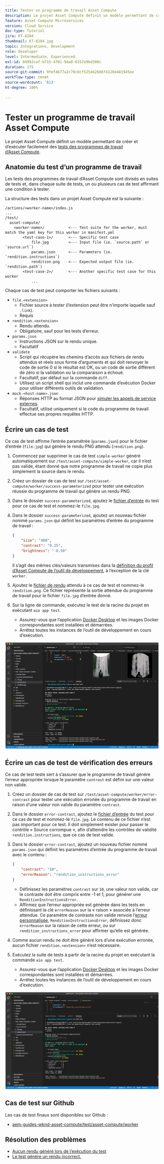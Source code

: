 ```yaml
---
title: Tester un programme de travail Asset Compute
description: Le projet Asset Compute définit un modèle permettant de créer et d’exécuter facilement des tests des programmes de travail d’Asset Compute.
feature: Asset Compute Microservices
version: Cloud Service
doc-type: Tutorial
jira: KT-6284
thumbnail: KT-6284.jpg
topic: Integrations, Development
role: Developer
level: Intermediate, Experienced
exl-id: 04992caf-b715-4701-94a8-6257e9bd300c
duration: 175
source-git-commit: 9fef4b77a2c70c8cf525d42686f4120e481945ee
workflow-type: tm+mt
source-wordcount: '613'
ht-degree: 100%

---
```


# Tester un programme de travail Asset Compute

Le projet Asset Compute définit un modèle permettant de créer et d’exécuter facilement des [tests des programmes de travail d’Asset Compute](https://experienceleague.adobe.com/docs/asset-compute/using/extend/test-custom-application.html?lang=fr).

## Anatomie du test d’un programme de travail

Les tests des programmes de travail d’Asset Compute sont divisés en suites de tests et, dans chaque suite de tests, un ou plusieurs cas de test affirmant une condition à tester.

La structure des tests dans un projet Asset Compute est la suivante :

```
/actions/<worker-name>/index.js
...
/test/
  asset-compute/
    <worker-name>/           <--- Test suite for the worker, must match the yaml key for this worker in manifest.yml
        <test-case-1>/       <--- Specific test case 
            file.jpg         <--- Input file (ie. `source.path` or `source.url`)
            params.json      <--- Parameters (ie. `rendition.instructions`)
            rendition.png    <--- Expected output file (ie. `rendition.path`)
        <test-case-2>/       <--- Another specific test case for this worker
            ...
```

Chaque cas de test peut comporter les fichiers suivants :

+ `file.<extension>`
   + Fichier source à tester (l’extension peut être n’importe laquelle sauf `.link`).
   + Requis
+ `rendition.<extension>`
   + Rendu attendu.
   + Obligatoire, sauf pour les tests d’erreur.
+ `params.json`
   + Instructions JSON sur le rendu unique.
   + Facultatif
+ `validate`
   + Script qui récupère les chemins d’accès aux fichiers de rendu attendus et réels sous forme d’arguments et qui doit renvoyer le code de sortie 0 si le résultat est OK, ou un code de sortie différent de zéro si la validation ou la comparaison a échoué.
   + Facultatif, par défaut sur la commande `diff`.
   + Utilisez un script shell qui inclut une commande d’exécution Docker pour utiliser différents outils de validation.
+ `mock-<host-name>.json`
   + Réponses HTTP au format JSON pour [simuler les appels de service externes](https://www.mock-server.com/mock_server/creating_expectations.html).
   + Facultatif, utilisé uniquement si le code du programme de travail effectue ses propres requêtes HTTP.

## Écrire un cas de test

Ce cas de test affirme l’entrée paramétrée (`params.json`) pour le fichier d’entrée (`file.jpg`) qui génère le rendu PNG attendu (`rendition.png`).

1. Commencez par supprimer le cas de test `simple-worker` généré automatiquement sur `/test/asset-compute/simple-worker`, car il n’est pas valide, étant donné que notre programme de travail ne copie plus simplement la source dans le rendu.
1. Créez un dossier de cas de test sur `/test/asset-compute/worker/success-parameterized` pour tester une exécution réussie du programme de travail qui génère un rendu PNG.
1. Dans le dossier `success-parameterized`, ajoutez le [fichier d’entrée](./assets/test/success-parameterized/file.jpg) du test pour ce cas de test et nommez-le `file.jpg`.
1. Dans le dossier `success-parameterized`, ajoutez un nouveau fichier nommé `params.json` qui définit les paramètres d’entrée du programme de travail :

   ```json
   { 
       "size": "400",
       "contrast": "0.25",
       "brightness": "-0.50"
   }
   ```

   Il s’agit des mêmes clés/valeurs transmises dans la [définition du profil d’Asset Compute de l’outil de développement](../develop/development-tool.md), à l’exception de la clé `worker`.

1. Ajoutez le [fichier de rendu](./assets/test/success-parameterized/rendition.png) attendu à ce cas de test et nommez-le `rendition.png`. Ce fichier représente la sortie attendue du programme de travail pour le fichier `file.jpg` d’entrée donné.
1. Sur la ligne de commande, exécutez le test de la racine du projet en exécutant `aio app test`.
   + Assurez-vous que l’application [Docker Desktop](../set-up/development-environment.md#docker) et les images Docker correspondantes sont installées et démarrées.
   + Arrêtez toutes les instances de l’outil de développement en cours d’exécution.

![Test - Réussite.](./assets/test/success-parameterized/result.png)

## Écrire un cas de test de vérification des erreurs

Ce cas de test teste sert à s’assurer que le programme de travail génère l’erreur appropriée lorsque le paramètre `contrast` est défini sur une valeur non valide.

1. Créez un dossier de cas de test sur `/test/asset-compute/worker/error-contrast` pour tester une exécution erronée du programme de travail en raison d’une valeur non valide du paramètre `contrast`.
1. Dans le dossier `error-contrast`, ajoutez le [fichier d’entrée](./assets/test/error-contrast/file.jpg) du test pour ce cas de test et nommez-le `file.jpg`. Le contenu de ce fichier n’est pas important pour ce test. Il doit simplement exister pour passer le contrôle « Source corrompue », afin d’atteindre les contrôles de validité `rendition.instructions`, que ce cas de test valide.
1. Dans le dossier `error-contrast`, ajoutez un nouveau fichier nommé `params.json` qui définit les paramètres d’entrée du programme de travail avec le contenu :

   ```json
   {
       "contrast": "10",
       "errorReason": "rendition_instructions_error"
   }
   ```

   + Définissez les paramètres `contrast` sur `10`, une valeur non valide, car le contraste doit être compris entre -1 et 1, pour générer une `RenditionInstructionsError`.
   + Affirmez que l’erreur appropriée est générée dans les tests en définissant la clé `errorReason` sur la « raison » associée à l’erreur attendue. Ce paramètre de contraste non valide renvoie l’[erreur personnalisée](../develop/worker.md#errors), `RenditionInstructionsError`, définissez donc `errorReason` sur la raison de cette erreur, ou sur `rendition_instructions_error` pour affirmer qu’elle est générée.

1. Comme aucun rendu ne doit être généré lors d’une exécution erronée, aucun fichier `rendition.<extension>` n’est nécessaire.
1. Exécutez la suite de tests à partir de la racine du projet en exécutant la commande `aio app test`.
   + Assurez-vous que l’application [Docker Desktop](../set-up/development-environment.md#docker) et les images Docker correspondantes sont installées et démarrées.
   + Arrêtez toutes les instances de l’outil de développement en cours d’exécution.

![Test - Contraste d’erreur.](./assets/test/error-contrast/result.png)

## Cas de test sur Github

Les cas de test finaux sont disponibles sur Github :

+ [aem-guides-wknd-asset-compute/test/asset-compute/worker](https://github.com/adobe/aem-guides-wknd-asset-compute/tree/master/test/asset-compute/worker)

## Résolution des problèmes

+ [Aucun rendu généré lors de l’exécution du test](../troubleshooting.md#test-no-rendition-generated)
+ [Le test génère un rendu incorrect.](../troubleshooting.md#tests-generates-incorrect-rendition)
